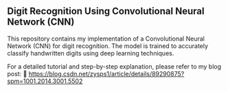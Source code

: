 ## Digit Recognition Using Convolutional Neural Network (CNN)

This repository contains my implementation of a Convolutional Neural Network (CNN) for digit recognition. The model is trained to accurately classify handwritten digits using deep learning techniques.

For a detailed tutorial and step-by-step explanation, please refer to my blog post:
🔗 https://blog.csdn.net/zysps1/article/details/89290875?spm=1001.2014.3001.5502

